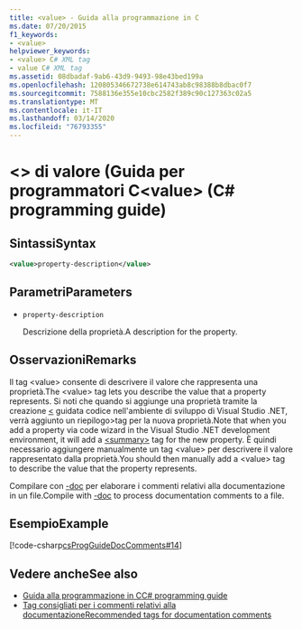 ```yaml
---
title: <value> - Guida alla programmazione in C
ms.date: 07/20/2015
f1_keywords:
- <value>
helpviewer_keywords:
- <value> C# XML tag
- value C# XML tag
ms.assetid: 08dbadaf-9ab6-43d9-9493-98e43bed199a
ms.openlocfilehash: 120805346672738e614743ab8c98388b8dbac0f7
ms.sourcegitcommit: 7588136e355e10cbc2582f389c90c127363c02a5
ms.translationtype: MT
ms.contentlocale: it-IT
ms.lasthandoff: 03/14/2020
ms.locfileid: "76793355"
---
```

# <a name="value-c-programming-guide"></a><span data-ttu-id="4094b-102">\<> di valore (Guida per programmatori C</span><span class="sxs-lookup"><span data-stu-id="4094b-102">\<value> (C# programming guide)</span></span>

## <a name="syntax"></a><span data-ttu-id="4094b-103">Sintassi</span><span class="sxs-lookup"><span data-stu-id="4094b-103">Syntax</span></span>

```xml
<value>property-description</value>
```

## <a name="parameters"></a><span data-ttu-id="4094b-104">Parametri</span><span class="sxs-lookup"><span data-stu-id="4094b-104">Parameters</span></span>

- `property-description`

  <span data-ttu-id="4094b-105">Descrizione della proprietà.</span><span class="sxs-lookup"><span data-stu-id="4094b-105">A description for the property.</span></span>

## <a name="remarks"></a><span data-ttu-id="4094b-106">Osservazioni</span><span class="sxs-lookup"><span data-stu-id="4094b-106">Remarks</span></span>

<span data-ttu-id="4094b-107">Il tag \<value> consente di descrivere il valore che rappresenta una proprietà.</span><span class="sxs-lookup"><span data-stu-id="4094b-107">The \<value> tag lets you describe the value that a property represents.</span></span> <span data-ttu-id="4094b-108">Si noti che quando si aggiunge una proprietà tramite la creazione [ \<](./summary.md) guidata codice nell'ambiente di sviluppo di Visual Studio .NET, verrà aggiunto un riepilogo>tag per la nuova proprietà.</span><span class="sxs-lookup"><span data-stu-id="4094b-108">Note that when you add a property via code wizard in the Visual Studio .NET development environment, it will add a [\<summary>](./summary.md) tag for the new property.</span></span> <span data-ttu-id="4094b-109">È quindi necessario aggiungere manualmente un tag \<value> per descrivere il valore rappresentato dalla proprietà.</span><span class="sxs-lookup"><span data-stu-id="4094b-109">You should then manually add a \<value> tag to describe the value that the property represents.</span></span>

<span data-ttu-id="4094b-110">Compilare con [-doc](../../language-reference/compiler-options/doc-compiler-option.md) per elaborare i commenti relativi alla documentazione in un file.</span><span class="sxs-lookup"><span data-stu-id="4094b-110">Compile with [-doc](../../language-reference/compiler-options/doc-compiler-option.md) to process documentation comments to a file.</span></span>

## <a name="example"></a><span data-ttu-id="4094b-111">Esempio</span><span class="sxs-lookup"><span data-stu-id="4094b-111">Example</span></span>

[!code-csharp[csProgGuideDocComments#14](~/samples/snippets/csharp/VS_Snippets_VBCSharp/csProgGuideDocComments/CS/DocComments.cs#14)]

## <a name="see-also"></a><span data-ttu-id="4094b-112">Vedere anche</span><span class="sxs-lookup"><span data-stu-id="4094b-112">See also</span></span>

- [<span data-ttu-id="4094b-113">Guida alla programmazione in C</span><span class="sxs-lookup"><span data-stu-id="4094b-113">C# programming guide</span></span>](../index.md)
- [<span data-ttu-id="4094b-114">Tag consigliati per i commenti relativi alla documentazione</span><span class="sxs-lookup"><span data-stu-id="4094b-114">Recommended tags for documentation comments</span></span>](./recommended-tags-for-documentation-comments.md)
